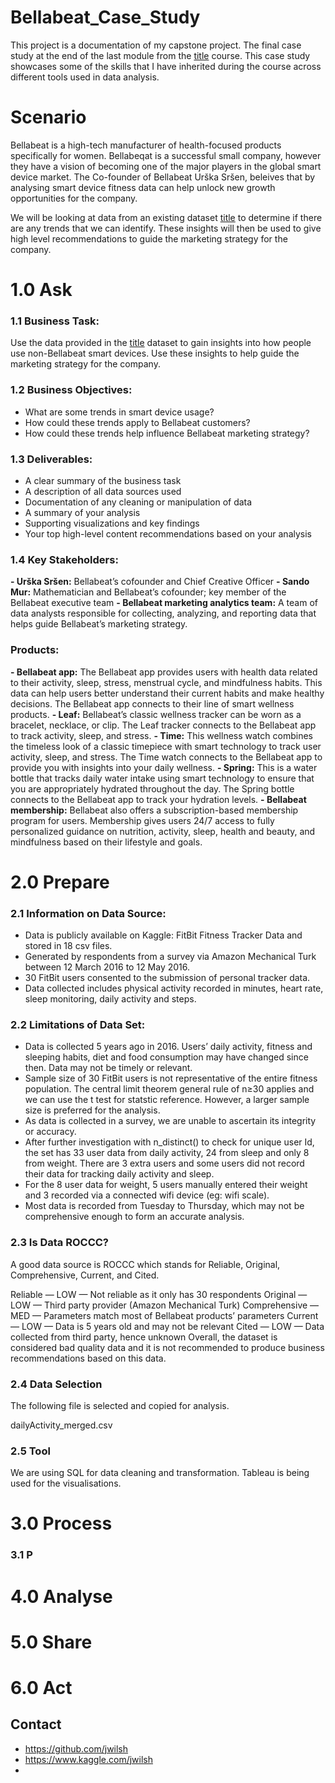 # Bellabeat_Case_Study
This project is a documentation of my capstone project. The final case study at the end of the last module from the [title](https://www.coursera.org/professional-certificates/google-data-analytics) course. This case study showcases some of the skills that I have inherited during the course across different tools used in data analysis.

# Scenario
Bellabeat is a high-tech manufacturer of health-focused products specifically for women. Bellabeqat is a successful small company, however they have a vision of becoming one of the major players in the global smart device market. The Co-founder of Bellabeat Urška Sršen, beleives that by analysing smart device fitness data can help unlock new growth opportunities for the company. 

We will be looking at data from an existing dataset [title](https://www.kaggle.com/datasets/arashnic/fitbit) to determine if there are any trends that we can identify. These insights will then be used to give high level recommendations to guide the marketing strategy for the company.

# 1.0 Ask

### 1.1 Business Task:
Use the data provided in the [title](https://www.kaggle.com/datasets/arashnic/fitbit) dataset to gain insights into how people use non-Bellabeat smart devices. Use these insights to help guide the marketing strategy for the company.

### 1.2 Business Objectives:
- What are some trends in smart device usage?
- How could these trends apply to Bellabeat customers?
- How could these trends help influence Bellabeat marketing strategy?

### 1.3 Deliverables:
- A clear summary of the business task
- A description of all data sources used
- Documentation of any cleaning or manipulation of data
- A summary of your analysis
- Supporting visualizations and key findings
- Your top high-level content recommendations based on your analysis

### 1.4 Key Stakeholders:
**- Urška Sršen:** Bellabeat’s cofounder and Chief Creative Officer
**- Sando Mur:** Mathematician and Bellabeat’s cofounder; key member of the Bellabeat executive team
**- Bellabeat marketing analytics team:** A team of data analysts responsible for collecting, analyzing, and
reporting data that helps guide Bellabeat’s marketing strategy.

### Products:
**- Bellabeat app:** The Bellabeat app provides users with health data related to their activity, sleep, stress,
menstrual cycle, and mindfulness habits. This data can help users better understand their current habits
and make healthy decisions. The Bellabeat app connects to their line of smart wellness products.
**- Leaf:** Bellabeat’s classic wellness tracker can be worn as a bracelet, necklace, or clip. The Leaf tracker connects
to the Bellabeat app to track activity, sleep, and stress.
**- Time:** This wellness watch combines the timeless look of a classic timepiece with smart technology to track user
activity, sleep, and stress. The Time watch connects to the Bellabeat app to provide you with insights into your
daily wellness.
**- Spring:** This is a water bottle that tracks daily water intake using smart technology to ensure that you are
appropriately hydrated throughout the day. The Spring bottle connects to the Bellabeat app to track
your hydration levels.
**- Bellabeat membership:** Bellabeat also offers a subscription-based membership program for users.
Membership gives users 24/7 access to fully personalized guidance on nutrition, activity, sleep, health
and beauty, and mindfulness based on their lifestyle and goals.

# 2.0 Prepare

### 2.1 Information on Data Source:
- Data is publicly available on Kaggle: FitBit Fitness Tracker Data and stored in 18 csv files.
- Generated by respondents from a survey via Amazon Mechanical Turk between 12 March 2016 to 12 May 2016.
- 30 FitBit users consented to the submission of personal tracker data.
- Data collected includes physical activity recorded in minutes, heart rate, sleep monitoring, daily activity and steps.

### 2.2 Limitations of Data Set:
- Data is collected 5 years ago in 2016. Users’ daily activity, fitness and sleeping habits, diet and food consumption may have changed since then. Data may not be timely or relevant.
- Sample size of 30 FitBit users is not representative of the entire fitness population. The central limit theorem general rule of n≥30 applies and we can use the t test for statstic reference. However, a larger sample size is preferred for the analysis.
- As data is collected in a survey, we are unable to ascertain its integrity or accuracy.
- After further investigation with n_distinct() to check for unique user Id, the set has 33 user data from daily activity, 24 from sleep and only 8 from weight. There are 3 extra users and some users did not record their data for tracking daily activity and sleep.
- For the 8 user data for weight, 5 users manually entered their weight and 3 recorded via a connected wifi device (eg: wifi scale).
- Most data is recorded from Tuesday to Thursday, which may not be comprehensive enough to form an accurate analysis.

### 2.3 Is Data ROCCC?
A good data source is ROCCC which stands for Reliable, Original, Comprehensive, Current, and Cited.

Reliable — LOW — Not reliable as it only has 30 respondents
Original — LOW — Third party provider (Amazon Mechanical Turk)
Comprehensive — MED — Parameters match most of Bellabeat products’ parameters
Current — LOW — Data is 5 years old and may not be relevant
Cited — LOW — Data collected from third party, hence unknown
Overall, the dataset is considered bad quality data and it is not recommended to produce business recommendations based on this data.

### 2.4 Data Selection
The following file is selected and copied for analysis.

dailyActivity_merged.csv

### 2.5 Tool
We are using SQL for data cleaning and transformation. Tableau is being used for the visualisations.

# 3.0 Process
### 3.1 P

# 4.0 Analyse

# 5.0 Share

# 6.0 Act


## Contact
* https://github.com/jwilsh
* https://www.kaggle.com/jwilsh
* 
